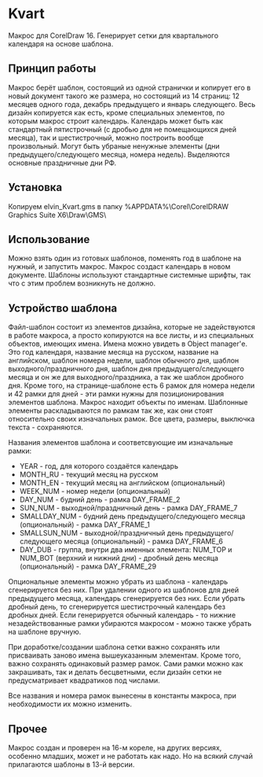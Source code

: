 # Kvart
Макрос для CorelDraw 16. Генерирует сетки для квартального календаря на основе шаблона.

## Принцип работы
Макрос берёт шаблон, состоящий из одной странички и копирует его в новый документ такого же размера, но состоящий из 14 страниц: 12 месяцев одного года, декабрь предыдущего и январь следующего. Весь дизайн копируется как есть, кроме специальных элементов, по которым макрос строит календарь. Календарь может быть как стандартный пятистрочный (с дробью для не помещающихся дней месяца), так и шестистрочный, можно построить вообще произвольный. Могут быть убраные ненужные элементы (дни предыдущего/следующего месяца, номера недель). Выделяются основные праздничные дни РФ.

## Установка
Копируем elvin_Kvart.gms в папку %APPDATA%\Corel\CorelDRAW Graphics Suite X6\Draw\GMS\

## Использование
Можно взять один из готовых шаблонов, поменять год в шаблоне на нужный, и запустить макрос. Макрос создаст календарь в новом документе. Шаблоны используют стандартные системные шрифты, так что с этим проблем возникнуть не должно.

## Устройство шаблона
Файл-шаблон состоит из элементов дизайна, которые не задействуются в работе макроса, а просто копируются на все листы, и из специальных объектов, имеющих имена. Имена можно увидеть в Object manager'е. Это год календаря, название месяца на русском, название на английском, шаблон номера недели, шаблон обычного дня, шаблон выходного/праздничного дня, шаблон дня предыдущего/следующего месяца и он же для выходного/праздника, а так же шаблон дробного дня. Кроме того, на странице-шаблоне есть 6 рамок для номера недели и 42 рамки для дней - эти рамки нужны для позиционирования элементов шаблона. Макрос находит объекты по именам. Шаблонные элементы раскладываются по рамкам так же, как они стоят относительно своих изначальных рамок. Все цвета, размеры, выключка текста - сохраняются.

Названия элементов шаблона и соответсвующие им изначальные рамки:
* YEAR - год, для которого создаётся календарь
* MONTH_RU - текущий месяц на русском
* MONTH_EN - текущий месяц на английском (опциональный)
* WEEK_NUM - номер недели (опциональный)
* DAY_NUM - будний день - рамка DAY_FRAME_2
* SUN_NUM - выходной/праздничный день - рамка DAY_FRAME_7
* SMALLDAY_NUM - будний день предыдущего/следующего месяца (опциональный) - рамка DAY_FRAME_1
* SMALLSUN_NUM - выходной/праздничный день предыдущего/следующего месяца (опциональный) - рамка DAY_FRAME_6
* DAY_DUB - группа, внутри два именных элемента: NUM_TOP и NUM_BOT (верхний и нижний дни) - дробный день месяца (опциональный) - рамка DAY_FRAME_29

Опциональные элементы можно убрать из шаблона - календарь сгенерируется без них. При удалении одного из шаблонов для дней предыдущего месяца, календарь сгенерируется без них. Если убрать дробный день, то сгенерируется шестистрочный календарь без дробных дней. Если генерируется обычный календарь - то нижние незадействованные рамки убираются макросом - можно также убрать на шаблоне вручную.

При доработке/создании шаблона сетки важно сохранять или присваивать заново имена вышеуказанным элементам. Кроме того, важно сохранять одинаковый размер рамок. Сами рамки можно как закрашивать, так и делать бесцветными, если дизайн сетки не предусматривает квадратиков под числами.

Все названия и номера рамок вынесены в константы макроса, при необходимости их можно изменить.

## Прочее
Макрос создан и проверен на 16-м кореле, на других версиях, особенно младших, может и не работать как надо. Но на всякий случай прилагаются шаблоны в 13-й версии.
